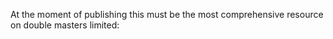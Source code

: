 At the moment of publishing this must be the most comprehensive resource on double masters limited:

